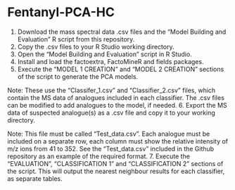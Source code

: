 # Fentanyl-PCA-HC

1.	Download the mass spectral data .csv files and the “Model Building and Evaluation” R script from this repository.
2.	Copy the .csv files to your R Studio working directory.
3.	Open the “Model Building and Evaluation” script in R Studio.
4.	Install and load the factoextra, FactoMineR and fields packages.
5.	Execute the “MODEL 1 CREATION” and “MODEL 2 CREATION” sections of the script to generate the PCA models.
 
Note: These use the “Classifer_1.csv” and “Classifier_2.csv” files, which contain the MS data of analogues included in each classifier. The .csv files can be modified to add analogues to the model, if needed.
6.	Export the MS data of suspected analogue(s) as a .csv file and copy it to your working directory. 

Note: This file must be called “Test_data.csv”. Each analogue must be included on a separate row, each column must show the relative intensity of m/z ions from 41 to 352. See the “Test_data.csv” included in the Github repository as an example of the required format.
7.	Execute the “EVALUATION”, “CLASSIFICATION 1” and “CLASSIFICATION 2” sections of the script. This will output the nearest neighbour results for each classifier, as separate tables. 
